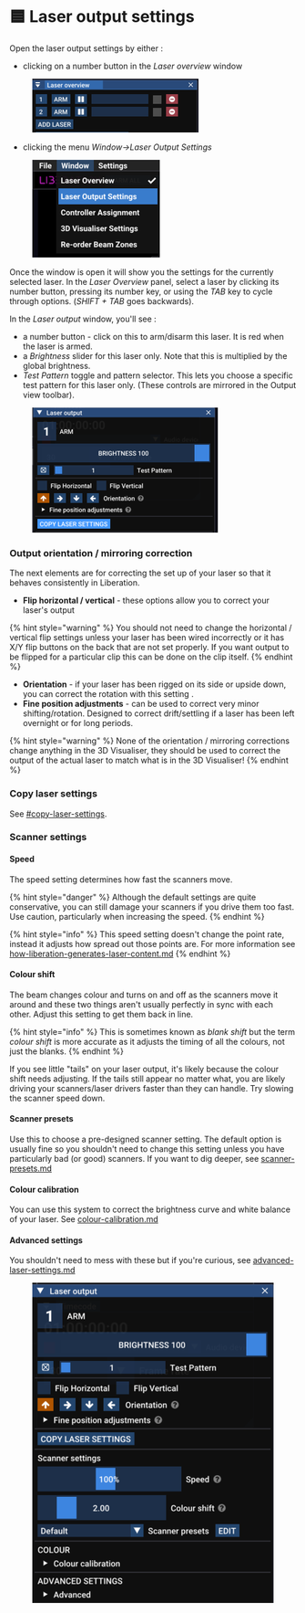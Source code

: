 # 🟦 Laser output settings

Open the laser output settings by either :&#x20;

* clicking on a number button in the _Laser overview_ window

<figure><img src="../../.gitbook/assets/Remove Laser in Laser Overview.png" alt="" width="292"><figcaption></figcaption></figure>

* clicking the menu _Window->Laser Output Settings_

<figure><img src="../../.gitbook/assets/MenuLaser Output Setting.png" alt="" width="224"><figcaption></figcaption></figure>

Once the window is open it will show you the settings for the currently selected laser. In the _Laser Overview_ panel, select a laser by clicking its number button, pressing its number key, or using the _TAB_ key to cycle through options. (_SHIFT + TAB_ goes backwards).&#x20;

In the _Laser output_ window, you'll see :&#x20;

* a number button - click on this to arm/disarm this laser. It is red when the laser is armed.&#x20;
* a _Brightness_ slider for this laser only. Note that this is multiplied by the global brightness.
* _Test Pattern_ toggle and pattern selector. This lets you choose a specific test pattern for this laser only. (These controls are mirrored in the Output view toolbar).&#x20;

<figure><img src="../../.gitbook/assets/Copy Laser Setting in Laser Ouput.png" alt="" width="326"><figcaption></figcaption></figure>

### Output orientation / mirroring correction

The next elements are for correcting the set up of your laser so that it behaves consistently in Liberation.&#x20;

* **Flip horizontal / vertical** - these options allow you to correct your laser's output

{% hint style="warning" %}
You should not need to change the horizontal / vertical flip settings unless your laser has been wired incorrectly or it has X/Y flip buttons on the back that are not set properly. If you want output to be flipped for a particular clip this can be done on the clip itself.&#x20;
{% endhint %}

* **Orientation** - if your laser has been rigged on its side or upside down, you can correct the rotation with this setting .
* **Fine position adjustments** - can be used to correct very minor shifting/rotation. Designed to correct drift/settling if a laser has been left overnight or for long periods.&#x20;

{% hint style="warning" %}
None of the orientation / mirroring corrections change anything in the 3D Visualiser, they should be used to correct the output of the actual laser to match what is in the 3D Visualiser!&#x20;
{% endhint %}

### Copy laser settings

See [#copy-laser-settings](./#copy-laser-settings "mention").

### Scanner settings

#### **Speed**

The speed setting determines how fast the scanners move.

{% hint style="danger" %}
Although the default settings are quite conservative, you can still damage your scanners if you drive them too fast. Use caution, particularly when increasing the speed.&#x20;
{% endhint %}

{% hint style="info" %}
This speed setting doesn't change the point rate, instead it adjusts how spread out those points are. For more information see [how-liberation-generates-laser-content.md](../../advanced/how-liberation-generates-laser-content.md "mention")
{% endhint %}

#### **Colour shift**

The beam changes colour and turns on and off as the scanners move it around and these two things aren't usually perfectly in sync with each other. Adjust this setting to get them back in line.&#x20;

{% hint style="info" %}
This is sometimes known as _blank shift_ but the term _colour shift_ is more accurate as it adjusts the timing of all the colours, not just the blanks.&#x20;
{% endhint %}

If you see little "tails" on your laser output, it's likely because the colour shift needs adjusting. If the tails still appear no matter what, you are likely driving your scanners/laser drivers faster than they can handle. Try slowing the scanner speed down.&#x20;

#### Scanner presets

Use this to choose a pre-designed scanner setting. The default option is usually fine so you shouldn't need to change this setting unless you have particularly bad (or good) scanners. If you want to dig deeper, see [scanner-presets.md](../../advanced/scanner-presets.md "mention")

#### Colour calibration

You can use this system to correct the brightness curve and white balance of your laser. See [colour-calibration.md](../../advanced/colour-calibration.md "mention")

#### Advanced settings

You shouldn't need to mess with these but if you're curious, see [advanced-laser-settings.md](../../advanced/advanced-laser-settings.md "mention")

<figure><img src="../../.gitbook/assets/Laser Output Setting Full.png" alt="" width="479"><figcaption></figcaption></figure>

